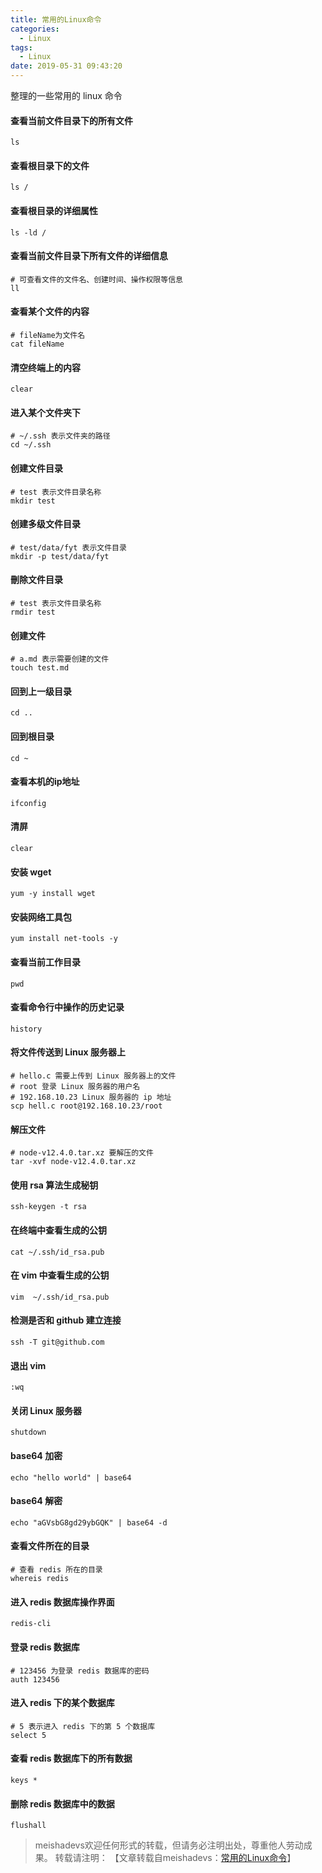 ```yaml
---
title: 常用的Linux命令
categories:
  - Linux
tags:
  - Linux
date: 2019-05-31 09:43:20
---
```


整理的一些常用的 linux 命令
<!--more-->

#### 查看当前文件目录下的所有文件

	ls
	
#### 查看根目录下的文件

	ls /
	
#### 查看根目录的详细属性

	ls -ld /
	
#### 查看当前文件目录下所有文件的详细信息
	
	# 可查看文件的文件名、创建时间、操作权限等信息
	ll

#### 查看某个文件的内容

	# fileName为文件名
	cat fileName

#### 清空终端上的内容

	clear

#### 进入某个文件夹下

	# ~/.ssh 表示文件夹的路径
	cd ~/.ssh

#### 创建文件目录

	# test 表示文件目录名称
	mkdir test
	
#### 创建多级文件目录

	# test/data/fyt 表示文件目录
	mkdir -p test/data/fyt
	
#### 刪除文件目录

	# test 表示文件目录名称
	rmdir test

#### 创建文件

	# a.md 表示需要创建的文件
	touch test.md
	
#### 回到上一级目录

	cd ..
	
#### 回到根目录

	cd ~
	
#### 查看本机的ip地址

	ifconfig
	
#### 清屏

	clear

#### 安装 wget

	yum -y install wget
	
#### 安装网络工具包

	yum install net-tools -y 
	
#### 查看当前工作目录

	pwd
	
#### 查看命令行中操作的历史记录

	history
	
#### 将文件传送到 Linux 服务器上
	
	# hello.c 需要上传到 Linux 服务器上的文件
	# root 登录 Linux 服务器的用户名
	# 192.168.10.23 Linux 服务器的 ip 地址
	scp hell.c root@192.168.10.23/root
	
#### 解压文件

	# node-v12.4.0.tar.xz 要解压的文件
	tar -xvf node-v12.4.0.tar.xz
	
#### 使用 rsa 算法生成秘钥

	ssh-keygen -t rsa

#### 在终端中查看生成的公钥

	cat ~/.ssh/id_rsa.pub

#### 在 vim 中查看生成的公钥

	vim  ~/.ssh/id_rsa.pub
	
#### 检测是否和 github 建立连接

	ssh -T git@github.com

#### 退出 vim

	:wq
	
#### 关闭 Linux 服务器

	shutdown
	
#### base64 加密

	echo "hello world" | base64
	
#### base64 解密

	echo "aGVsbG8gd29ybGQK" | base64 -d

#### 查看文件所在的目录

	# 查看 redis 所在的目录
	whereis redis
	
#### 进入 redis 数据库操作界面

	redis-cli

#### 登录 redis 数据库

	# 123456 为登录 redis 数据库的密码
	auth 123456
	
#### 进入 redis 下的某个数据库

	# 5 表示进入 redis 下的第 5 个数据库
	select 5
	
#### 查看 redis 数据库下的所有数据

	keys *

#### 删除 redis 数据库中的数据

	flushall

> meishadevs欢迎任何形式的转载，但请务必注明出处，尊重他人劳动成果。
转载请注明： 【文章转载自meishadevs：[常用的Linux命令](http://meishadevs.com/blog/常用的Linux命令)】